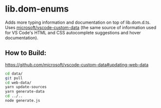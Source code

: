 # lib.dom-enums

Adds more typing information and documentation on top of lib.dom.d.ts. Uses [microsoft/vscode-custom-data](https://github.com/microsoft/vscode-custom-data) (the same source of information used for VS Code's HTML and CSS autocomplete suggestions and hover documentation).

## How to Build:

https://github.com/microsoft/vscode-custom-data#updating-web-data

```sh
cd data/
git pull
cd web-data/
yarn update-sources
yarn generate-data
cd ../..
node generate.js
```